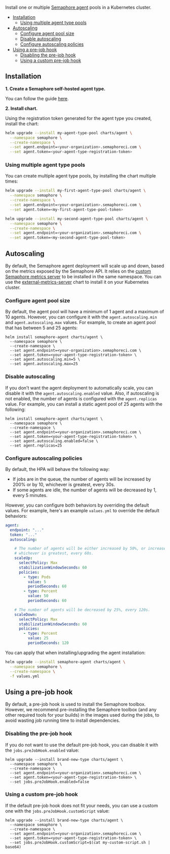 Install one or multiple [Semaphore agent](https://github.com/semaphoreci/agent) pools in a Kubernetes cluster.

- [Installation](#installation)
  - [Using multiple agent type pools](#using-multiple-agent-type-pools)
- [Autoscaling](#autoscaling)
  - [Configure agent pool size](#configure-agent-pool-size)
  - [Disable autoscaling](#disable-autoscaling)
  - [Configure autoscaling policies](#configure-autoscaling-policies)
- [Using a pre-job hook](#using-a-pre-job-hook)
  - [Disabling the pre-job hook](#disabling-the-pre-job-hook)
  - [Using a custom pre-job hook](#using-a-custom-pre-job-hook)

## Installation

<b>1. Create a Semaphore self-hosted agent type.</b>

You can follow the guide [here](https://docs.semaphoreci.com/ci-cd-environment/self-hosted-agent-types/).

<b>2. Install chart.</b>

Using the registration token generated for the agent type you created, install the chart:

```bash
helm upgrade --install my-agent-type-pool charts/agent \
  --namespace semaphore \
  --create-namespace \
  --set agent.endpoint=<your-organization>.semaphoreci.com \
  --set agent.token=<your-agent-type-registration-token>
```

### Using multiple agent type pools

You can create multiple agent type pools, by installing the chart multiple times:

```bash
helm upgrade --install my-first-agent-type-pool charts/agent \
  --namespace semaphore \
  --create-namespace \
  --set agent.endpoint=<your-organization>.semaphoreci.com \
  --set agent.token=<my-first-agent-type-pool-token>

helm upgrade --install my-second-agent-type-pool charts/agent \
  --namespace semaphore \
  --create-namespace \
  --set agent.endpoint=<your-organization>.semaphoreci.com \
  --set agent.token=<my-second-agent-type-pool-token>
```

## Autoscaling

By default, the Semaphore agent deployment will scale up and down, based on the metrics exposed by the Semaphore API. It relies on the [custom Semaphore metrics server](https://github.com/renderedtext/k8s-metrics-apiserver) to be installed in the same namespace. You can use the [external-metrics-server](../external-metrics-server) chart to install it on your Kubernetes cluster.

### Configure agent pool size

By default, the agent pool will have a minimum of 1 agent and a maximum of 10 agents. However, you can configure it with the `agent.autoscaling.min` and `agent.autoscaling.max` values. For example, to create an agent pool that has between 5 and 25 agents:

```
helm install semaphore-agent charts/agent \
  --namespace semaphore \
  --create-namespace \
  --set agent.endpoint=<your-organization>.semaphoreci.com \
  --set agent.token=<your-agent-type-registration-token> \
  --set agent.autoscaling.min=5 \
  --set agent.autoscaling.max=25
```

### Disable autoscaling

If you don't want the agent deployment to automatically scale, you can disable it with the `agent.autoscaling.enabled` value. Also, if autoscaling is not enabled, the number of agents is configured with the `agent.replicas` value. For example, you can install a static agent pool of 25 agents with the following:

```
helm install semaphore-agent charts/agent \
  --namespace semaphore \
  --create-namespace \
  --set agent.endpoint=<your-organization>.semaphoreci.com \
  --set agent.token=<your-agent-type-registration-token> \
  --set agent.autoscaling.enabled=false \
  --set agent.replicas=25
```

### Configure autoscaling policies

By default, the HPA will behave the following way:
- If jobs are in the queue, the number of agents will be increased by 200% or by 10, whichever is greatest, every 30s.
- If some agents are idle, the number of agents will be decreased by 1, every 5 minutes.

However, you can configure both behaviors by overriding the default values. For example, here's an example `values.yml` to override the default behaviors:

```yaml
agent:
  endpoint: "..."
  token: "..."
  autoscaling:

    # The number of agents will be either increased by 50%, or increased by 5,
    # whichever is greatest, every 60s.
    scaleUp:
      selectPolicy: Max
      stabilizationWindowSeconds: 60
      policies:
        - type: Pods
          value: 5
          periodSeconds: 60
        - type: Percent
          value: 50
          periodSeconds: 60

    # The number of agents will be decreased by 25%, every 120s.
    scaleDown:
      selectPolicy: Max
      stabilizationWindowSeconds: 60
      policies:
        - type: Percent
          value: 25
          periodSeconds: 120
```

You can apply that when installing/upgrading the agent installation:

```bash
helm upgrade --install semaphore-agent charts/agent \
  --namespace semaphore \
  --create-namespace \
  -f values.yml
```

## Using a pre-job hook

By default, a pre-job hook is used to install the Semaphore toolbox. However, we recommend pre-installing the Semaphore toolbox (and any other required tools for your builds) in the images used during the jobs, to avoid wasting job running time to install dependencies.

### Disabling the pre-job hook

If you do not want to use the default pre-job hook, you can disable it with the `jobs.preJobHook.enabled` value:

```
helm upgrade --install brand-new-type charts/agent \
  --namespace semaphore \
  --create-namespace \
  --set agent.endpoint=<your-organization>.semaphoreci.com \
  --set agent.token=<your-agent-type-registration-token> \
  --set jobs.preJobHook.enabled=false
```

### Using a custom pre-job hook

If the default pre-job hook does not fit your needs, you can use a custom one with the `jobs.preJobHook.customScript` value:

```
helm upgrade --install brand-new-type charts/agent \
  --namespace semaphore \
  --create-namespace \
  --set agent.endpoint=<your-organization>.semaphoreci.com \
  --set agent.token=<your-agent-type-registration-token> \
  --set jobs.preJobHook.customScript=$(cat my-custom-script.sh | base64)
```
